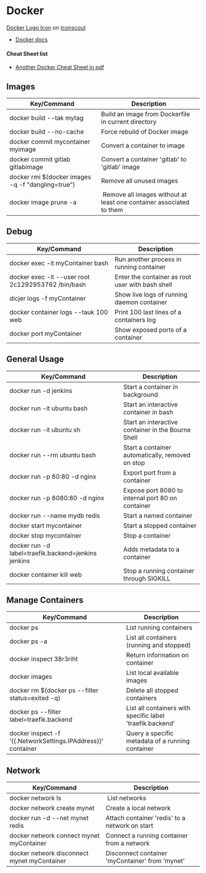 # Docker
<a href="https://iconscout.com/icons/social" target="_blank">Docker Logo Icon</a> on <a href="https://iconscout.com">Iconscout</a>

- [Docker docs](https://docs.docker.com/engine/reference/commandline/dockerd/)

#### Cheat Sheet list
- [Another Docker Cheat Sheet in pdf](https://www.docker.com/sites/default/files/d8/2019-09/docker-cheat-sheet.pdf)

## Images
| Key/Command | Description |
| ----------- | ----------- |
| docker build --tak mytag | Build an image from Dockerfile in current directory |
| docker build --no-cache | Force rebuild of Docker image |
| docker commit mycontainer myimage | Convert a container to image |
| docker commit gitlab gitlabimage | Convert a container 'gitlab' to 'gitlab' image |
| docker rmi $(docker images -q -f "dangling=true") | Remove all unused images|
| docker image prune -a | Remove all images without at least one container associated to them |

## Debug
| Key/Command | Description |
| ----------- | ----------- |
| docker exec -it myContainer bash | Run another process in running container |
| docker exec -it --user root 2c1292953762 /bin/bash | Enter the container as root user with bash shell |
| dicjer logs -f myContainer | Show live logs of running daemon container |
| docker container logs --tauk 100 web | Print 100 last lines of a containers log |
| docker port myContainer | Show exposed ports of a container |

## General Usage
| Key/Command | Description |
| ----------- | ----------- |
| docker run -d jenkins | Start a container in background |
| docker run -it ubuntu bash | Start an interactive container in bash |
| docker run -it ubuntu sh | Start an interactive container in the Bourne Shell |
| docker run --rm ubuntu bash | Start a container automatically, removed on stop |
| docker run -p 80:80 -d nginx | Export port from a container |
| docker run -p 8080:80 -d nginx | Expose port 8080 to internal port 80 on container |
| docker run --name mydb redis |Start a named container |
| docker start mycontainer | Start a stopped container |
| docker stop mycontainer | Stop a container |
| docker run -d label=traefik.backend=jenkins jenkins | Adds metadata to a container |
| docker container kill web | Stop a running container through SIGKILL |

## Manage Containers
| Key/Command | Description |
| ----------- | ----------- |
| docker ps | List running containers |
| docker ps -a | List all containers (running and stopped) |
| docker inspect 38r3riht | Return information on container |
| docker images | List local available images |
| docker rm $(docker ps --filter status=exited -q) | Delete all stopped containers |
| docker ps --filter label=traefik.backend | List all containers with specific label 'traefik.backend' |
| docker inspect -f '{{.NetworkSettings.IPAddress}}' container | Query a specific metadata of a running container |

## Network
| Key/Command | Description |
| ----------- | ----------- |
| docker network ls | List networks |
| docker network create mynet | Create a local network |
| docker run -d --net mynet redis | Attach container 'redis' to a network on start |
| docker network connect mynet myContainer | Connect a running container from a network |
| docker network disconnect mynet myContainer | Disconnect container 'myContainer' from 'mynet' |

